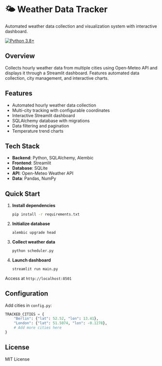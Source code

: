 # 🌤️ Weather Data Tracker

Automated weather data collection and visualization system with interactive dashboard.

[![Python 3.8+](https://img.shields.io/badge/python-3.8+-blue.svg)](https://www.python.org/downloads/)

## Overview

Collects hourly weather data from multiple cities using Open-Meteo API and displays it through a Streamlit dashboard. Features automated data collection, city management, and interactive charts.

## Features

- Automated hourly weather data collection
- Multi-city tracking with configurable coordinates  
- Interactive Streamlit dashboard
- SQLAlchemy database with migrations
- Data filtering and pagination
- Temperature trend charts

## Tech Stack

- **Backend**: Python, SQLAlchemy, Alembic
- **Frontend**: Streamlit
- **Database**: SQLite
- **API**: Open-Meteo Weather API
- **Data**: Pandas, NumPy

## Quick Start

1. **Install dependencies**
   ```bash
   pip install -r requirements.txt
   ```

2. **Initialize database**
   ```bash
   alembic upgrade head
   ```

3. **Collect weather data**
   ```bash
   python scheduler.py
   ```

4. **Launch dashboard**
   ```bash
   streamlit run main.py
   ```

Access at `http://localhost:8501`

## Configuration

Add cities in `config.py`:

```python
TRACKED_CITIES = {
    "Berlin": {"lat": 52.52, "lon": 13.41},
    "London": {"lat": 51.5074, "lon": -0.1278},
    # Add more cities here
}
```

## License

MIT License
